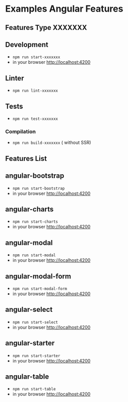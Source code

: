 # Examples Angular Features


## Features Type XXXXXXX
## Development
* `npm run start-xxxxxxx`
* in your browser [http://localhost:4200](http://localhost:4200) 

## Linter
* `npm run lint-xxxxxxx`

## Tests
* `npm run test-xxxxxxx`

### Compilation
* `npm run build-xxxxxxx`       ( without SSR)


## Features List


## angular-bootstrap
* `npm run start-bootstrap`
* in your browser [http://localhost:4200](http://localhost:4200) 


## angular-charts
* `npm run start-charts`
* in your browser [http://localhost:4200](http://localhost:4200) 


## angular-modal
* `npm run start-modal`
* in your browser [http://localhost:4200](http://localhost:4200) 


## angular-modal-form
* `npm run start-modal-form`
* in your browser [http://localhost:4200](http://localhost:4200) 


## angular-select
* `npm run start-select`
* in your browser [http://localhost:4200](http://localhost:4200) 


## angular-starter
* `npm run start-starter`
* in your browser [http://localhost:4200](http://localhost:4200) 


## angular-table
* `npm run start-table`
* in your browser [http://localhost:4200](http://localhost:4200) 
